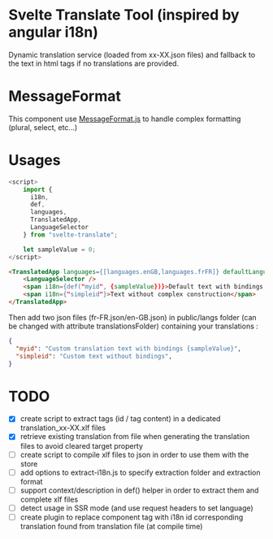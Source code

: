 
# Svelte Translate Tool (inspired by angular i18n)

Dynamic translation service (loaded from xx-XX.json files) and fallback to the text in html tags if no translations are provided.

# MessageFormat

This component use [MessageFormat.js](https://github.com/messageformat/messageformat) to handle complex formatting (plural, select, etc...)

# Usages

```js
<script>
    import {
	  i18n,
	  def,
	  languages,
	  TranslatedApp,
	  LanguageSelector
	} from "svelte-translate";

	let sampleValue = 0;
</script>
```

```html
<TranslatedApp languages={[languages.enGB,languages.frFR]} defaultLanguage={languages.frFR}>
    <LanguageSelector />
    <span i18n={def("myid", {sampleValue})}>Default text with bindings {sampleValue}<span>
    <span i18n={"simpleid"}>Text without complex construction</span>
</TranslatedApp>
```
Then add two json files (fr-FR.json/en-GB.json) in public/langs folder (can be changed with attribute translationsFolder) containing your translations :

```json
{
  "myid": "Custom translation text with bindings {sampleValue}",
  "simpleid": "Custom text without bindings",
}
```

# TODO

* [x] create script to extract tags (id / tag content) in a dedicated translation_xx-XX.xlf files
* [x] retrieve existing translation from file when generating the translation files to avoid cleared target property
* [ ] create script to compile xlf files to json in order to use them with the store
* [ ] add options to extract-i18n.js to specify extraction folder and extraction format
* [ ] support context/description in def() helper in order to extract them and complete xlf files
* [ ] detect usage in SSR mode (and use request headers to set language)
* [ ] create plugin to replace component tag with i18n id corresponding translation found from translation file (at compile time)

